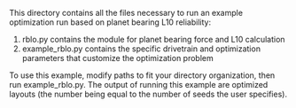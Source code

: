 This directory contains all the files necessary to run an example optimization run based on planet bearing L10 reliability:

1) rblo.py contains the module for planet bearing force and L10 calculation
2) example_rblo.py contains the specific drivetrain and optimization parameters that customize the optimization problem

To use this example, modify paths to fit your directory organization, then run example_rblo.py. The output of running this example are optimized layouts (the number being equal to the number of seeds the user specifies). 
